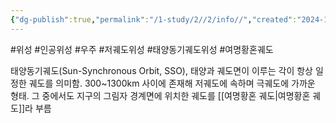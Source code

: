 ```yaml
---
{"dg-publish":true,"permalink":"/1-study/2//2/info//","created":"2024-11-20T21:02:29.527+09:00","updated":"2025-06-03T20:07:21.976+09:00"}
---
```


#위성 #인공위성 #우주 #저궤도위성 #태양동기궤도위성 #여명황혼궤도

태양동기궤도(Sun-Synchronous Orbit, SSO), 태양과 궤도면이 이루는 각이 항상 일정한 궤도를 의미함. 300~1300km 사이에 존재해 저궤도에 속하며 극궤도에 가까운 형태. 그 중에서도 지구의 그림자 경계면에 위치한 궤도를 [[여명황혼 궤도\|여명황혼 궤도]]라 부름